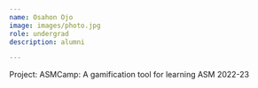 ```yaml
---
name: Osahon Ojo
image: images/photo.jpg
role: undergrad
description: alumni

---
```


Project: ASMCamp: A gamification tool for learning ASM
2022-23
